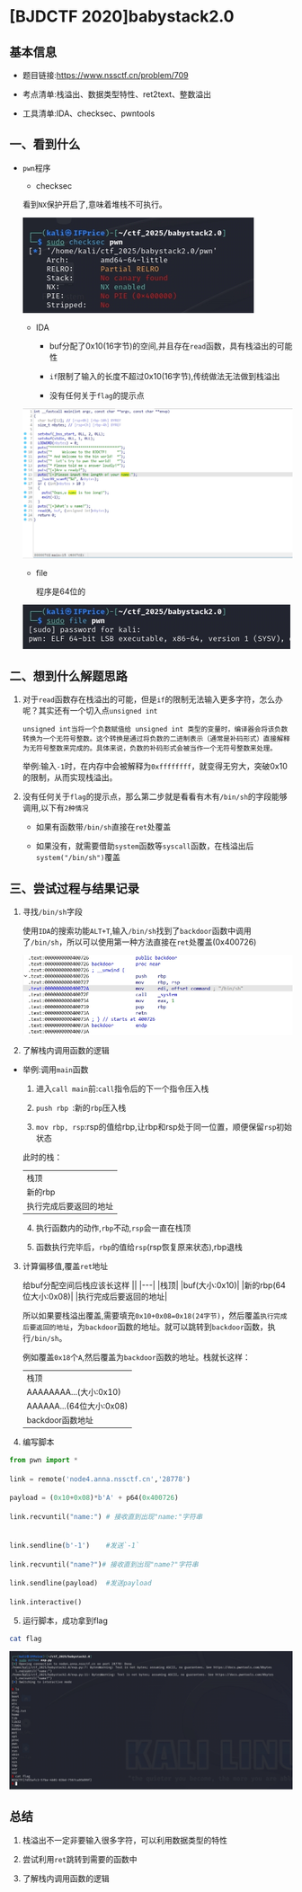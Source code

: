 # [BJDCTF 2020]babystack2.0

## 基本信息

- 题目链接:https://www.nssctf.cn/problem/709

- 考点清单:栈溢出、数据类型特性、ret2text、整数溢出

- 工具清单:IDA、checksec、pwntools

## 一、看到什么

- `pwn`程序

    - checksec

    看到`NX`保护开启了,意味着堆栈不可执行。

    ![](./images/BJDCTF_2020babystack2.0-checksec.png)

    - IDA

        - buf分配了0x10(16字节)的空间,并且存在`read`函数，具有栈溢出的可能性
        
        - `if`限制了输入的长度不超过0x10(16字节),传统做法无法做到栈溢出

        - 没有任何关于`flag`的提示点

    ![](./images/BJDCTF_2020babystack2.0-reverse.png)

    - file

        程序是64位的

    ![](./images/BJDCTF_2020babystack2.0-64bit.png)

      
## 二、想到什么解题思路

1. 对于`read`函数存在栈溢出的可能，但是`if`的限制无法输入更多字符，怎么办呢？其实还有一个切入点`unsigned int`

    ```
    unsigned int当将一个负数赋值给 unsigned int 类型的变量时，编译器会将该负数转换为一个无符号整数。这个转换是通过将负数的二进制表示（通常是补码形式）直接解释为无符号整数来完成的。具体来说，负数的补码形式会被当作一个无符号整数来处理。
    ```

    举例:输入`-1`时，在内存中会被解释为`0xffffffff`，就变得无穷大，突破0x10的限制，从而实现栈溢出。

2. 没有任何关于`flag`的提示点，那么第二步就是看看有木有`/bin/sh`的字段能够调用,以下有`2种情况`
    
    - 如果有函数带`/bin/sh`直接在`ret`处覆盖

    - 如果没有，就需要借助`system`函数等`syscall`函数，在栈溢出后`system("/bin/sh")`覆盖

## 三、尝试过程与结果记录

1. 寻找`/bin/sh`字段

    使用`IDA`的搜索功能`ALT+T`,输入`/bin/sh`找到了`backdoor`函数中调用了`/bin/sh`，所以可以使用第一种方法直接在`ret`处覆盖(0x400726)

    ![](./images/BJDCTF_2020babystack2.0-find_sh.png)

2. 了解栈内调用函数的逻辑

- 举例:调用`main`函数

    1. 进入`call main`前:`call`指令后的下一个指令压入栈

    2. `push rbp `:新的`rbp`压入栈

    3. `mov rbp, rsp`:rsp的值给rbp,让rbp和rsp处于同一位置，顺便保留`rsp`初始状态

    此时的栈：

    ||
    |---|
    |栈顶|
    |新的rbp|
    |执行完成后要返回的地址|

    4. 执行函数内的动作,`rbp`不动,`rsp`会一直在栈顶

    5. 函数执行完毕后，`rbp`的值给`rsp`(rsp恢复原来状态),rbp退栈

3. 计算偏移值,覆盖`ret`地址

    给buf分配空间后栈应该长这样
    ||
    |---|
    |栈顶|
    |buf(大小:0x10)|
    |新的rbp(64位大小:0x08)|
    |执行完成后要返回的地址|

    所以如果要栈溢出覆盖,需要填充`0x10+0x08=0x18(24字节)`，然后覆盖`执行完成后要返回的地址`，为`backdoor`函数的地址。就可以跳转到`backdoor`函数，执行`/bin/sh`。

    例如覆盖`0x18`个`A`,然后覆盖为`backdoor`函数的地址。栈就长这样：

    ||
    |---|
    |栈顶|
    |AAAAAAAA...(大小:0x10)|
    |AAAAAA...(64位大小:0x08)|
    |backdoor函数地址|

4. 编写脚本

```py
from pwn import *

link = remote('node4.anna.nssctf.cn','28778')

payload = (0x10+0x08)*b'A' + p64(0x400726)

link.recvuntil("name:") # 接收直到出现"name:"字符串


link.sendline(b'-1')    #发送`-1`

link.recvuntil("name?")# 接收直到出现"name?"字符串

link.sendline(payload)  #发送payload

link.interactive()
```

5. 运行脚本，成功拿到flag

```sh
cat flag
```

![](./images/BJDCTF_2020babystack2.0-success_get_flag.png)


## 总结

1. 栈溢出不一定非要输入很多字符，可以利用数据类型的特性

2. 尝试利用`ret`跳转到需要的函数中

3. 了解栈内调用函数的逻辑


